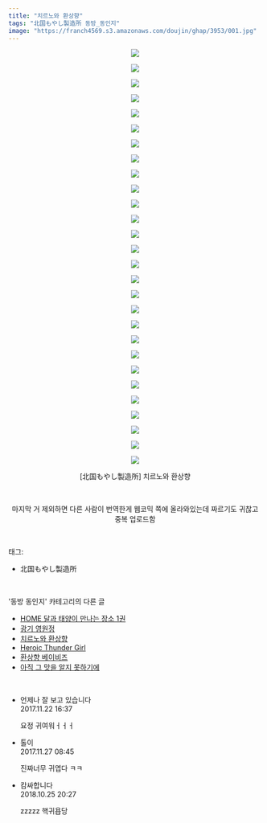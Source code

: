 ```yaml
---
title: "치르노와 환상향"
tags: "北国もやし製造所 동방_동인지"
image: "https://franch4569.s3.amazonaws.com/doujin/ghap/3953/001.jpg"
---
```

<div class="article">
<p style="text-align: center; clear: none; float: none;"><img src="{{ site.imgserver2 }}/ghap/3953/001.jpg"/></p>
<p style="text-align: center; clear: none; float: none;"><img src="{{ site.imgserver2 }}/ghap/3953/002.jpg"/></p>
<p style="text-align: center; clear: none; float: none;"><img src="{{ site.imgserver2 }}/ghap/3953/003.jpg"/></p>
<p style="text-align: center; clear: none; float: none;"><img src="{{ site.imgserver2 }}/ghap/3953/004.jpg"/></p>
<p style="text-align: center; clear: none; float: none;"><img src="{{ site.imgserver2 }}/ghap/3953/005.jpg"/></p>
<p style="text-align: center; clear: none; float: none;"><img src="{{ site.imgserver2 }}/ghap/3953/006.jpg"/></p>
<p style="text-align: center; clear: none; float: none;"><img src="{{ site.imgserver2 }}/ghap/3953/007.jpg"/></p>
<p style="text-align: center; clear: none; float: none;"><img src="{{ site.imgserver2 }}/ghap/3953/008.jpg"/></p>
<p style="text-align: center; clear: none; float: none;"><img src="{{ site.imgserver2 }}/ghap/3953/009.jpg"/></p>
<p style="text-align: center; clear: none; float: none;"><img src="{{ site.imgserver2 }}/ghap/3953/010.jpg"/></p>
<p style="text-align: center; clear: none; float: none;"><img src="{{ site.imgserver2 }}/ghap/3953/011.jpg"/></p>
<p style="text-align: center; clear: none; float: none;"><img src="{{ site.imgserver2 }}/ghap/3953/012.jpg"/></p>
<p style="text-align: center; clear: none; float: none;"><img src="{{ site.imgserver2 }}/ghap/3953/013.jpg"/></p>
<p style="text-align: center; clear: none; float: none;"><img src="{{ site.imgserver2 }}/ghap/3953/014.jpg"/></p>
<p style="text-align: center; clear: none; float: none;"><img src="{{ site.imgserver2 }}/ghap/3953/015.jpg"/></p>
<p style="text-align: center; clear: none; float: none;"><img src="{{ site.imgserver2 }}/ghap/3953/016.jpg"/></p>
<p style="text-align: center; clear: none; float: none;"><img src="{{ site.imgserver2 }}/ghap/3953/017.jpg"/></p>
<p style="text-align: center; clear: none; float: none;"><img src="{{ site.imgserver2 }}/ghap/3953/018.jpg"/></p>
<p style="text-align: center; clear: none; float: none;"><img src="{{ site.imgserver2 }}/ghap/3953/019.jpg"/></p>
<p style="text-align: center; clear: none; float: none;"><img src="{{ site.imgserver2 }}/ghap/3953/020.jpg"/></p>
<p style="text-align: center; clear: none; float: none;"><img src="{{ site.imgserver2 }}/ghap/3953/021.jpg"/></p>
<p style="text-align: center; clear: none; float: none;"><img src="{{ site.imgserver2 }}/ghap/3953/022.jpg"/></p>
<p style="text-align: center; clear: none; float: none;"><img src="{{ site.imgserver2 }}/ghap/3953/023.jpg"/></p>
<p style="text-align: center; clear: none; float: none;"><img src="{{ site.imgserver2 }}/ghap/3953/024.jpg"/></p>
<p style="text-align: center; clear: none; float: none;"><img src="{{ site.imgserver2 }}/ghap/3953/025.jpg"/></p>
<p style="text-align: center; clear: none; float: none;"><img src="{{ site.imgserver2 }}/ghap/3953/026.jpg"/></p>
<p style="text-align: center; clear: none; float: none;"><img src="{{ site.imgserver2 }}/ghap/3953/027.jpg"/></p>
<p style="text-align: center; clear: none; float: none;"><img src="{{ site.imgserver2 }}/ghap/3953/028.jpg"/></p>
<p style="text-align: center; clear: none; float: none;">[北国もやし製造所] 치르노와 환상향</p>
<p style="text-align: center; clear: none; float: none;"><br/></p>
<p style="text-align: center; clear: none; float: none;">마지막 거 제외하면 다른 사람이 번역한게 웹코믹 쪽에 올라와있는데 짜르기도 귀찮고 중복 업로드함</p>
</div><br/>
<div class="tagTrail">
<p>태그: </p>
<ul>
<li>北国もやし製造所</li>
</ul>
</div><br/>
<div class="another">
<p>'동방 동인지' 카테고리의 다른 글</p>
<ul>
<li><a href="/ghap_3959">HOME 달과 태양이 만나는 장소 1권</a></li>
<li><a href="/ghap_3954">광기 영원정</a></li>
<li><a href="/ghap_3953">치르노와 환상향</a></li>
<li><a href="/ghap_3952">Heroic Thunder Girl</a></li>
<li><a href="/ghap_3950">환상향 베이비즈</a></li>
<li><a href="/ghap_3949">아직 그 맛을 알지 못하기에</a></li>
</ul>
</div><br/>
<div class="cb_module cb_fluid">
<div class="cb_wrt cb_profile">
<div class="comment">
<ul>
<li class="cb_thumb_off" id="comment15135178">
<div class="cb_comment_area">
<div class="cb_info_area">
<div class="cb_section">
<span class="cb_nick_name">언제나 잘 보고 있습니다</span>
</div>
<div class="cb_section">
<span class="cb_date">2017.11.22 16:37 </span>
</div>
</div>
<div class="cb_dsc_comment">
<p class="cb_dsc">
											요정 귀여워ㅓㅓㅓ
										</p>
</div>
</div></li>
<li class="cb_thumb_off" id="comment15138217">
<div class="cb_comment_area">
<div class="cb_info_area">
<div class="cb_section">
<span class="cb_nick_name">톨이</span>
</div>
<div class="cb_section">
<span class="cb_date">2017.11.27 08:45 </span>
</div>
</div>
<div class="cb_dsc_comment">
<p class="cb_dsc">
											진짜너무 귀엽다 ㅋㅋ
										</p>
</div>
</div></li>
<li class="cb_thumb_off" id="comment15362567">
<div class="cb_comment_area">
<div class="cb_info_area">
<div class="cb_section">
<span class="cb_nick_name">캄싸합니다</span>
</div>
<div class="cb_section">
<span class="cb_date">2018.10.25 20:27 </span>
</div>
</div>
<div class="cb_dsc_comment">
<p class="cb_dsc">
											zzzzz 핵귀욥당
										</p>
</div>
</div></li>
</ul>
</div>
</div><!-- commentList close -->
</div><br/>
